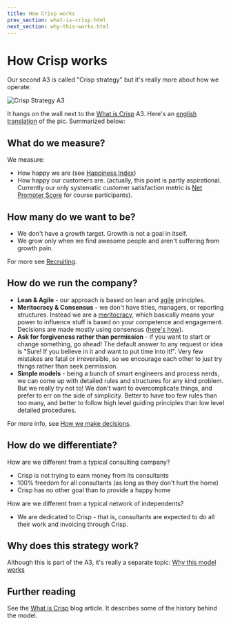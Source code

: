 ```yaml
---
title: How Crisp works
prev_section: what-is-crisp.html
next_section: why-this-works.html
---
```


How Crisp works
===============

Our second A3 is called "Crisp strategy" but it's really more about how we operate:

![Crisp Strategy A3](../assets/CrispStrategyA3-sv.jpg "Crisp Strategy A3")

It hangs on the wall next to the [What is Crisp](what-is-crisp.html) A3. Here's an [english translation](../assets/CrispStrategyA3-en.pdf) of the pic. Summarized below:

What do we measure?
-------------------

We measure:

-   How happy we are (see [Happiness Index](happiness-index.html))
-   How happy our customers are. (actually, this point is partly aspirational. Currently our only systematic customer satisfaction metric is [Net Promoter Score](http://en.wikipedia.org/wiki/Net_Promoter) for course participants).

How many do we want to be?
--------------------------

-   We don't have a growth target. Growth is not a goal in itself.
-   We grow only when we find awesome people and aren't suffering from growth pain.

For more see [Recruiting](recruiting.html).

How do we run the company?
--------------------------

-   **Lean & Agile** - our approach is based on lean and [agile](http://agilemanifesto.org) principles.
-   **Meritocracy & Consensus** - we don't have titles, managers, or reporting structures. Instead we are a [meritocracy](http://en.wikipedia.org/wiki/Meritocracy), which basically means your power to influence stuff is based on your competence and engagement. Decisions are made mostly using consensus ([here's how](decisions.html)).
-   **Ask for forgiveness rather than permission** - if you want to start or change something, go ahead! The default answer to any request or idea is "Sure! If you believe in it and want to put time into it!". Very few mistakes are fatal or irreversible, so we encourage each other to just try things rather than seek permission.
-   **Simple models** - being a bunch of smart engineers and process nerds, we can come up with detailed rules and structures for any kind problem. But we really try not to! We don't want to overcomplicate things, and prefer to err on the side of simplicity. Better to have too few rules than too many, and better to follow high level guiding principles than low level detailed procedures.

For more info, see [How we make decisions](decisions.html).

How do we differentiate?
------------------------

How are we different from a typical consulting company?

-   Crisp is not trying to earn money from its consultants
-   100% freedom for all consultants (as long as they don't hurt the home)
-   Crisp has no other goal than to provide a happy home

How are we different from a typical network of independents?

-   We are dedicated to Crisp - that is, consultants are expected to do all their work and invoicing through Crisp.

Why does this strategy work?
----------------------------

Although this is part of the A3, it's really a separate topic: [Why this model works](why-this-works.html)

Further reading
---------------

See the [What is Crisp](http://blog.crisp.se/2010/05/08/henrikkniberg/1273272420000) blog article. It describes some of the history behind the model.
